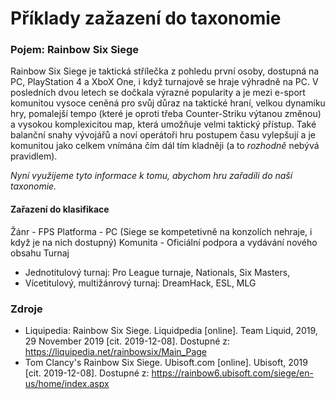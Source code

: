# Příklady zažazení do taxonomie

### Pojem: Rainbow Six Siege

Rainbow Six Siege je taktická střílečka z pohledu první osoby, dostupná na PC, PlayStation 4 a XboX One, i když turnajově se hraje výhradně na PC. V posledních dvou letech se dočkala výrazné popularity a je mezi e-sport komunitou vysoce ceněná pro svůj důraz na taktické hraní, velkou dynamiku hry, pomalejší tempo (které je oproti třeba Counter-Striku výtanou změnou) a vysokou komplexicitou map, která umožňuje velmi taktický přístup. Také balanční snahy vývojářů a noví operátoři hru postupem času vylepšují a je komunitou jako celkem vnímána čím dál tím kladněji (a to *rozhodně* nebývá pravidlem).

*Nyní využijeme tyto informace k tomu, abychom hru zařadili do naší taxonomie.*

#### Zařazení do klasifikace
Žánr - FPS
Platforma - PC (Siege se kompetetivně na konzolích nehraje, i když je na nich dostupný)
Komunita - Oficiální podpora a vydávání nového obsahu 
Turnaj
  - Jednotitulový turnaj: Pro League turnaje, Nationals, Six Masters, 
  - Vícetitulový, multižánrový turnaj: DreamHack, ESL, MLG


### Zdroje

* Liquipedia: Rainbow Six Siege. Liquidpedia [online]. Team Liquid, 2019, 29 November 2019 [cit. 2019-12-08]. Dostupné z: https://liquipedia.net/rainbowsix/Main_Page 
* Tom Clancy's Rainbow Six Siege. Ubisoft.com [online]. Ubisoft, 2019 [cit. 2019-12-08]. Dostupné z: https://rainbow6.ubisoft.com/siege/en-us/home/index.aspx 
